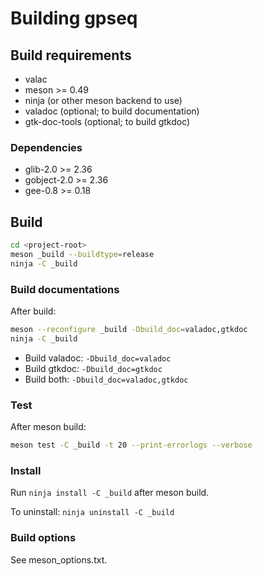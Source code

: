 # Building gpseq

## Build requirements

- valac
- meson >= 0.49
- ninja (or other meson backend to use)
- valadoc (optional; to build documentation)
- gtk-doc-tools (optional; to build gtkdoc)

### Dependencies

- glib-2.0 >= 2.36
- gobject-2.0 >= 2.36
- gee-0.8 >= 0.18

## Build

```sh
cd <project-root>
meson _build --buildtype=release
ninja -C _build
```

### Build documentations

After build:

```sh
meson --reconfigure _build -Dbuild_doc=valadoc,gtkdoc
ninja -C _build
```

- Build valadoc: `-Dbuild_doc=valadoc`
- Build gtkdoc: `-Dbuild_doc=gtkdoc`
- Build both: `-Dbuild_doc=valadoc,gtkdoc`

### Test

After meson build:

```sh
meson test -C _build -t 20 --print-errorlogs --verbose
```

### Install

Run `ninja install -C _build` after meson build.

To uninstall: `ninja uninstall -C _build`

### Build options

See meson_options.txt.

